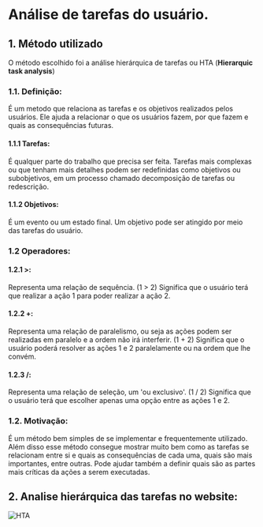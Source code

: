 # Análise de tarefas do usuário.
## 1. Método utilizado
O método escolhido foi a análise hierárquica de tarefas ou HTA (__Hierarquic task analysis__)

### 1.1. Definição:
É um metodo que relaciona as tarefas e os objetivos realizados pelos usuários. Ele ajuda a relacionar o que os usuários fazem, por que fazem e quais as consequências futuras.
#### 1.1.1 Tarefas:
É qualquer parte do trabalho que precisa ser feita. Tarefas mais complexas ou que tenham mais detalhes podem ser redefinidas como objetivos ou subobjetivos, em um processo chamado decomposição de tarefas ou redescrição. 
#### 1.1.2 Objetivos:
É um evento ou um estado final. Um objetivo pode ser atingido por meio das tarefas do usuário.

### 1.2 Operadores:
#### 1.2.1 >:
Representa uma relação de sequência. (1 > 2) Significa que o usuário terá que realizar a ação 1 para poder realizar a ação 2.
#### 1.2.2 +:
Representa uma relação de paralelismo, ou seja as ações podem ser realizadas em paralelo e a ordem não irá interferir. (1 + 2) Significa que o usuário poderá resolver as ações 1 e 2 paralelamente ou na ordem que lhe convém.
#### 1.2.3 /:
Representa uma relação de seleção, um 'ou exclusivo'. (1 / 2) Significa que o usuário terá que escolher apenas uma opção entre as ações 1 e 2.

### 1.2. Motivação:
É um método bem simples de se implementar e frequentemente utilizado. Além disso esse método consegue mostrar muito bem como as tarefas se relacionam entre si e quais as consequências de cada uma, quais são mais importantes, entre outras. Pode ajudar também a definir quais são as partes mais críticas da ações a serem executadas.
## 2. Analise hierárquica das tarefas no website:
![HTA](https://github.com/Interacao-Humano-Computador/2020.1-Zupper/blob/develop/images/diagramas/HTA.jpg?raw=true)